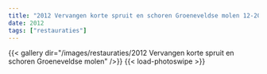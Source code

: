 ```yaml
---
title: "2012 Vervangen korte spruit en schoren Groeneveldse molen 12-2012(1)"
date: 2012
tags: ["restauraties"]
---
```


{{< gallery dir="/images/restauraties/2012 Vervangen korte spruit en schoren Groeneveldse molen" />}}
{{< load-photoswipe >}}